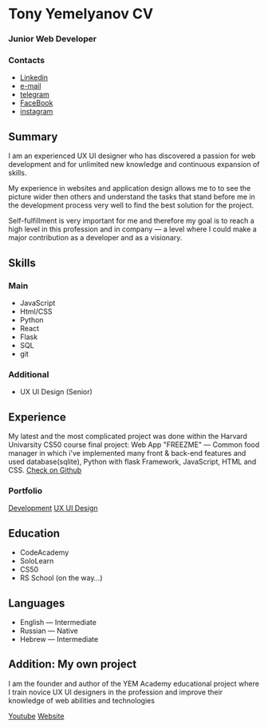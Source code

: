 # Tony Yemelyanov CV
### Junior Web Developer


### Contacts

- [Linkedin](https://www.linkedin.cn/in/tonyem/)
- [e-mail](mailto:tonyrhesus@gmail.com)
- [telegram](https://t.me/tonyem)
- [FaceBook](https://www.facebook.com/tony.yemelyanov/)
- [instagram](https://www.instagram.com/tony.yem/)


## Summary

I am an experienced UX UI designer who has discovered a passion for web development and for unlimited new knowledge and continuous expansion of skills.

My experience in websites and application design allows me to to see the picture wider then others and understand the tasks that stand before me in the development process very well to find the best solution for the project. 

Self-fulfillment is very important for me and therefore my goal is to reach a high level in this profession and in company — a level where I could make a major contribution as a developer and as a visionary.


## Skills

### Main

- JavaScript
- Html/CSS
- Python
- React
- Flask
- SQL
- git

### Additional

- UX UI Design (Senior)


## Experience

My latest and the most complicated project was done within the Harvard Univarsity CS50 course final project:
Web App "FREEZME" — Common food manager in which i've implemented many front & back-end features and used database(sqlite), Python with flask Framework, JavaScript, HTML and CSS.
[Check on Github](https://github.com/macroG0D/FREEZME_APP)

### Portfolio

[Development](https://github.com/macroG0D/)
[UX UI Design](https://www.behance.net/tony_yemelyanov)



## Education

- CodeAcademy
- SoloLearn
- CS50
- RS School (on the way…)


## Languages

- English — Intermediate
- Russian — Native
- Hebrew — Intermediate


## Addition: My own project

I am the founder and author of the YEM Academy educational project where I train novice UX UI designers in the profession and improve their knowledge of web abilities and technologies

[Youtube](https://youtube.com/yemdigital)
[Website](https://academy.yem.digital/)
